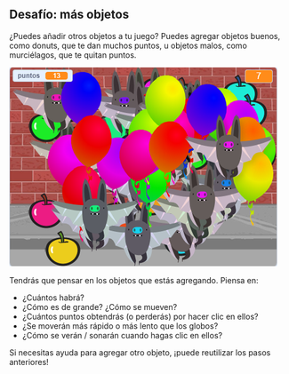 ## Desafío: más objetos
¿Puedes añadir otros objetos a tu juego? Puedes agregar objetos buenos, como donuts, que te dan muchos puntos, u objetos malos, como murciélagos, que te quitan puntos.

![captura de pantalla](images/balloons-objects.png)

Tendrás que pensar en los objetos que estás agregando. Piensa en:

+ ¿Cuántos habrá?
+ ¿Cómo es de grande? ¿Cómo se mueven?
+ ¿Cuántos puntos obtendrás (o perderás) por hacer clic en ellos?
+ ¿Se moverán más rápido o más lento que los globos?
+ ¿Cómo se verán / sonarán cuando hagas clic en ellos?

Si necesitas ayuda para agregar otro objeto, ¡puede reutilizar los pasos anteriores!

